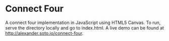 # Connect Four
A connect four implementation in JavaScript using HTML5 Canvas. To run, serve the directory locally and go to index.html. A live demo can be found at http://alexander.soto.io/connect-four.

